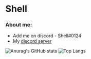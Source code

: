 # Shell

### About me:

-  Add me on discord - Shell#0124
-  My [discord server](https://discord.gg/fuf8t4JWDV)


![Anurag's GitHub stats](https://github-readme-stats.vercel.app/api?username=shell1010&count_private=true&theme=dark&show_icons=true)
![Top Langs](https://github-readme-stats.vercel.app/api/top-langs/?username=shell1010&theme=dark&show_icons=true&count_private=true)


<!---
Shell1010/Shell1010 is a ✨ special ✨ repository because its `README.md` (this file) appears on your GitHub profile.
You can click the Preview link to take a look at your changes.
--->
